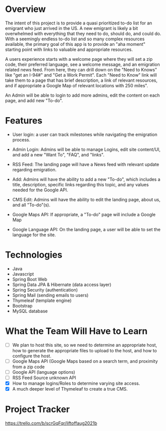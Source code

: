 # Overview
The intent of this project is to provide a quasi prioritized to-do list for an emigrant who just arrived in the US. A new emigrant is likely a bit overwhelmed with everything that they need to do, should do, and could do. With a seemingly endless to-do list and so many complex resources available, the primary goal of this app is to provide an "aha moment" starting point with links to valuable and appropriate resources.

A users experience starts with a welcome page where they will set a zip code, their preferred language, see a welcome message, and an emigration related news feed. From here, they can drill down on the "Need to Knows" like "get an I-94#" and "Get a Work Permit". Each "Need to Know" link will take them to a page that has brief description, a link of relevant resources, and if appropriate a Google Map of relevant locations with 250 miles".

An Admin will be able to login to add more admins, edit the content on each page, and add new "To-do".

# Features
- User login: a user can track milestones while navigating the emigration process.
- Admin Login: Admins will be able to manage Logins, edit site content/UI, and add a new "Want To", "FAQ", and "links".

- RSS Feed: The landing page will have a News feed with relevant update regarding emigration.
- Add: Admins will have the ability to add a new "To-do", which includes a title, description, specific links regarding this topic, and any values needed for the Google API.
- CMS Edit: Admins will have the ability to edit the landing page, about us, and all "To-do"(s).
- Google Maps API: If appropriate, a "To-do" page will include a Google Map
- Google Language API: On the landing page, a user will be able to set the language for the site.


# Technologies
- Java
- Javascript
- Spring Boot Web
- Spring Data JPA & Hibernate (data access layer)
- Spring Security (authentication)
- Spring Mail (sending emails to users)
- Thymeleaf (template engine)
- Bootstrap 
- MySQL database

# What the Team Will Have to Learn
- [ ] We plan to host this site, so we need to determine an appropriate host, how to generate the appropriate files to upload to the host, and how to configure the host.
- [ ] Google Maps API (Google Maps based on a search term, and proximity from a zip code
- [ ] Google API (language options)
- [ ] RSS Feed Source unknown API
- [x] How to manage logins/Roles to determine varying site access.
- [x] A much deeper level of Thymeleaf to create a true CMS.

# Project Tracker
https://trello.com/b/scrGqFqr/liftoffaug2021b
